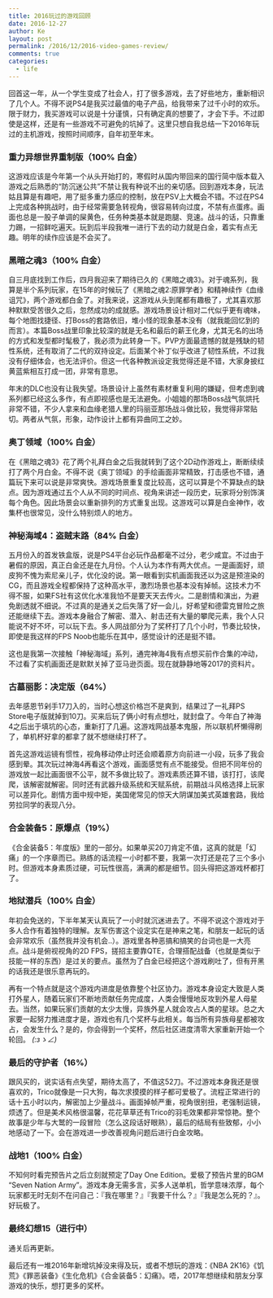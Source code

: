 ```yaml
---
title: 2016玩过的游戏回顾
date: 2016-12-27
author: Ke
layout: post
permalink: /2016/12/2016-video-games-review/
comments: true
categories:
  - life
---
```


回首这一年，从一个学生变成了社会人，打了很多游戏，去了好些地方，重新相识了几个人。不得不说PS4是我买过最值的电子产品，给我带来了过千小时的欢乐。限于财力，我买游戏可以说是十分谨慎，只有确定真的想要了，才会下手。不过即使是这样，还是有一些游戏不可避免的坑掉了。这里只想自我总结一下2016年玩过的主机游戏，按照时间顺序，自年初至年末。

<!--more-->

### 重力异想世界重制版（100% 白金）
这游戏应该是今年第一个从头开始打的，寒假时从国内带回来的国行简中版本载入游戏之后熟悉的“防沉迷公共”不禁让我有种说不出的亲切感。回到游戏本身，玩法姑且算是有趣吧，用了挺多重力感应的控制，放在PSV上大概会不错。不过在PS4上完成各种挑战时，由于经常需要急转视角，很容易转向过度，不禁有点蛋疼。画面也总是一股子单调的屎黄色，任务种类基本就是跑腿、竞速。战斗的话，只靠重力踢，一招鲜吃遍天。玩到后半段我唯一进行下去的动力就是白金，着实有点无趣。明年的续作应该是不会买了。

### 黑暗之魂3（100% 白金）
自三月底找到工作后，四月我迎来了期待已久的《黑暗之魂3》。对于魂系列，我算是半个系列玩家，在15年的时候玩了《黑暗之魂2:原罪学者》和精神续作《血缘诅咒》，两个游戏都白金了。对我来说，这游戏从头到尾都有趣极了，尤其喜欢那种默默受苦很久之后，忽然成功的成就感。游戏场景设计相对二代似乎更有魂味，每个地图找捷径、打Boss的套路依旧，堆小怪的现象基本没有（就我能回忆到的而言）。本篇Boss战里印象比较深的就是无名和最后的薪王化身，尤其无名的出场的方式和发型都时髦极了，我必须为此转身一下。PVP方面最遗憾的就是残缺的韧性系统，还有取消了二代的双持设定。后面某个补丁似乎改进了韧性系统，不过我没有仔细体会，也无法评价。但这一代各种教派设定我觉得还是不错，大家身披红黄蓝紫相互打成一团，非常有意思。

年末的DLC也没有让我失望。场景设计上虽然有素材重复利用的嫌疑，但考虑到魂系列都已经这么多作，有点即视感也是无法避免。小姐姐的那场Boss战气氛烘托非常不错，不少人拿来和血缘老猎人里的玛丽亚那场战斗做比较，我觉得非常贴切。两者从气氛，形象，动作设计上都有异曲同工之妙。

### 奥丁领域（100% 白金）
在《黑暗之魂3》花了两个礼拜白金之后我就转到了这个2D动作游戏上，断断续续打了两个月白金。不得不说《奥丁领域》的手绘画面非常精致，打击感也不错，通篇玩下来可以说是非常爽快。游戏场景重复度比较高，这可以算是个不算缺点的缺点。因为游戏通过五个人从不同的时间点、视角来讲述一段历史，玩家将分别饰演每个角色。因此场景会以重新排列的方式重复出现。这游戏可以算是白金神作，收集杯也很常见，没什么特别烦人的地方。

### 神秘海域4：盗贼末路（84% 白金）
五月份入的首发铁盒版，说是PS4平台必玩作品都毫不过分，老少咸宜。不过由于暑假的原因，真正白金还是在九月份。个人认为本作有两大优点。一是画面好，顽皮狗不愧为索尼亲儿子，优化没的说。第一眼看到实机画面我还以为这是预渲染的CG，而且游戏全程都保持了这种高水平，激烈场景也基本没有掉帧。这技术力不得不服，如果FS社有这优化水准我怕不是要天天去传火。二是剧情和演出，为避免剧透就不细说。不过真的是通关之后失落了好一会儿，好希望和德雷克冒险之旅还能继续下去。游戏本身融合了解密、潜入、射击还有大量的攀爬元素，我个人只能说不好不坏，可以玩下去。多人网战部分为了奖杯打了几个小时，节奏比较快，即使是我这样的FPS Noob也能乐在其中，感觉设计的还是挺不错。

这也是我第一次接触「神秘海域」系列，通完神海4我有点想买前作合集的冲动，不过看了实机画面还是默默关掉了亚马逊页面。现在就静静地等2017的资料片。

### 古墓丽影：决定版（64%）
去年感恩节剁手17刀入的，当时心想这价格岂不是爽到，结果过了一礼拜PS Store电子版就掉到10刀。买来后玩了俩小时有点想吐，就封盘了。今年白了神海4之后出于填坑的心态，重新打了几遍。这游戏网战基本鬼服，所以联机杯懒得刷了，单机杯好拿的都拿了就不想继续打杯了。

首先这游戏运镜有惯性，视角移动停止时还会顺着原方向前进一小段，玩多了我会感到晕。其次玩过神海4再看这个游戏，画面感觉有点不能接受。但把不同年份的游戏放一起比画面很不公平，就不多做比较了。游戏素质还算不错，该打打，该爬爬，该解密就解密。同时还有武器升级系统和天赋系统，前期战斗风格选择上玩家可以差异化。剧情方面中规中矩，美国佬常见的惊天大阴谋加美式英雄套路，我给劳拉同学的表现八分。

### 合金装备5：原爆点（19%）
《合金装备5：年度版》里的一部分。如果单买20刀肯定不值，这真的就是「幻痛」的一个序章而已。熟练的话流程一小时都不要，我第一次打还是花了三个多小时。但游戏本身素质过硬，可玩性很高，满满的都是细节。回头得把这游戏杯都打了。

### 地狱潜兵（100% 白金）
年初会免送的，下半年某天认真玩了一小时就沉迷进去了。不得不说这个游戏对于多人合作有着独特的理解。友军伤害这个设定实在是神来之笔，和朋友一起玩的话会非常欢乐（虽然我并没有机会..）。游戏里各种恶搞和搞笑的台词也是一大亮点。战斗是俯视视角的2D FPS，搓招主要靠QTE，合理搭配战备（也就是类似于技能一样的东西）是过关的要点。虽然为了白金已经把这个游戏刷吐了，但有开黑的话我还是很乐意再玩的。

再有一个特点就是这个游戏内进度是依靠整个社区协力。游戏本身设定大致是人类打外星人，随着玩家们不断地贡献任务完成度，人类会慢慢地反攻到外星人母星去。当然，如果玩家们贡献的太少太慢，异族外星人就会攻占人类的星球。总之大家要一起努力推进度才是，游戏也有几个奖杯与此相关。每当所有异族母星都被攻占，会发生什么？是的，你会得到一个奖杯，然后社区进度清零大家重新开始一个轮回。 _(:зゝ∠)_

### 最后的守护者（16%）
跟风买的，说实话有点失望，期待太高了，不值这52刀。不过游戏本身我还是很喜欢的，Trico就像是一只大狗，每次求摸摸的样子都可爱极了。流程正常进行的话十五小时以内，解密加上少量战斗。画面掉帧严重，视角很别扭，老强制运镜，烦透了。但是美术风格很温馨，花花草草还有Trico的羽毛效果都非常惊艳。整个故事是少年与大鹫的一段冒险（怎么这段话好眼熟），最后的结局有些致郁，小小地感动了一下。会在游戏进一步改善视角问题后进行白金攻略。

### 战地1（100% 白金）
不知何时看完预告片之后立刻就预定了Day One Edition。爱极了预告片里的BGM “Seven Nation Army”。游戏本身无需多言，买多人送单机，哲学意味浓厚，每个玩家都无时无刻不在问自己：『我在哪里？』『我要干什么？』『我是怎么死的？』。好玩极了。

### 最终幻想15（进行中）
通关后再更新。


最后还有一堆2016年新增坑掉没来得及玩，或者不想玩的游戏：《NBA 2K16》《饥荒》《罪恶装备》《生化危机》《合金装备5：幻痛》。唔，2017年想继续和朋友分享游戏的快乐，想打更多的奖杯。
